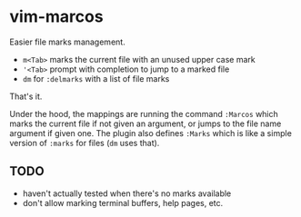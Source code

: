 # vim-marcos

Easier file marks management.

- `m<Tab>` marks the current file with an unused upper case mark
- `'<Tab>` prompt with completion to jump to a marked file
- `dm` for `:delmarks` with a list of file marks

That's it.

Under the hood, the mappings are running the command `:Marcos`
which marks the current file if not given an argument,
or jumps to the file name argument if given one.
The plugin also defines `:Marks`
which is like a simple version of `:marks` for files
(`dm` uses that).

## TODO
- haven't actually tested when there's no marks available
- don't allow marking terminal buffers, help pages, etc.
